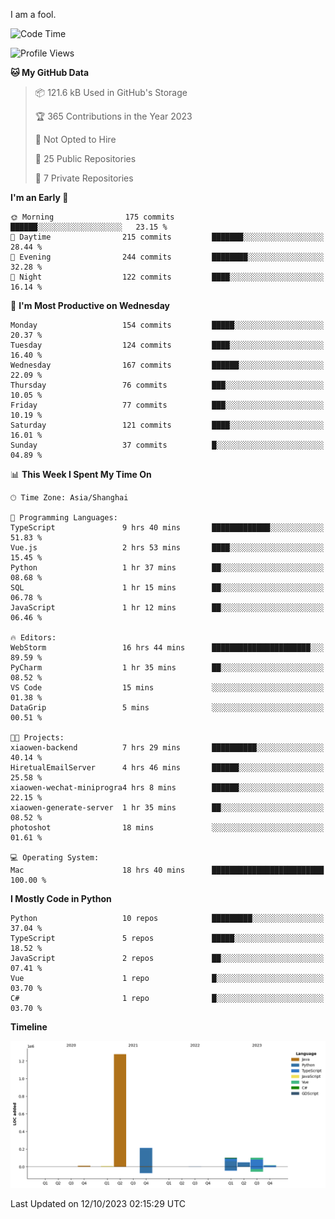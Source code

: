 I am a fool.

<!--START_SECTION:waka-->
![Code Time](http://img.shields.io/badge/Code%20Time-765%20hrs%2029%20mins-blue)

![Profile Views](http://img.shields.io/badge/Profile%20Views-0-blue)

**🐱 My GitHub Data** 

> 📦 121.6 kB Used in GitHub's Storage 
 > 
> 🏆 365 Contributions in the Year 2023
 > 
> 🚫 Not Opted to Hire
 > 
> 📜 25 Public Repositories 
 > 
> 🔑 7 Private Repositories 
 > 
**I'm an Early 🐤** 

```text
🌞 Morning                175 commits         ██████░░░░░░░░░░░░░░░░░░░   23.15 % 
🌆 Daytime                215 commits         ███████░░░░░░░░░░░░░░░░░░   28.44 % 
🌃 Evening                244 commits         ████████░░░░░░░░░░░░░░░░░   32.28 % 
🌙 Night                  122 commits         ████░░░░░░░░░░░░░░░░░░░░░   16.14 % 
```
📅 **I'm Most Productive on Wednesday** 

```text
Monday                   154 commits         █████░░░░░░░░░░░░░░░░░░░░   20.37 % 
Tuesday                  124 commits         ████░░░░░░░░░░░░░░░░░░░░░   16.40 % 
Wednesday                167 commits         ██████░░░░░░░░░░░░░░░░░░░   22.09 % 
Thursday                 76 commits          ███░░░░░░░░░░░░░░░░░░░░░░   10.05 % 
Friday                   77 commits          ███░░░░░░░░░░░░░░░░░░░░░░   10.19 % 
Saturday                 121 commits         ████░░░░░░░░░░░░░░░░░░░░░   16.01 % 
Sunday                   37 commits          █░░░░░░░░░░░░░░░░░░░░░░░░   04.89 % 
```


📊 **This Week I Spent My Time On** 

```text
🕑︎ Time Zone: Asia/Shanghai

💬 Programming Languages: 
TypeScript               9 hrs 40 mins       █████████████░░░░░░░░░░░░   51.83 % 
Vue.js                   2 hrs 53 mins       ████░░░░░░░░░░░░░░░░░░░░░   15.45 % 
Python                   1 hr 37 mins        ██░░░░░░░░░░░░░░░░░░░░░░░   08.68 % 
SQL                      1 hr 15 mins        ██░░░░░░░░░░░░░░░░░░░░░░░   06.78 % 
JavaScript               1 hr 12 mins        ██░░░░░░░░░░░░░░░░░░░░░░░   06.46 % 

🔥 Editors: 
WebStorm                 16 hrs 44 mins      ██████████████████████░░░   89.59 % 
PyCharm                  1 hr 35 mins        ██░░░░░░░░░░░░░░░░░░░░░░░   08.52 % 
VS Code                  15 mins             ░░░░░░░░░░░░░░░░░░░░░░░░░   01.38 % 
DataGrip                 5 mins              ░░░░░░░░░░░░░░░░░░░░░░░░░   00.51 % 

🐱‍💻 Projects: 
xiaowen-backend          7 hrs 29 mins       ██████████░░░░░░░░░░░░░░░   40.14 % 
HiretualEmailServer      4 hrs 46 mins       ██████░░░░░░░░░░░░░░░░░░░   25.58 % 
xiaowen-wechat-miniprogra4 hrs 8 mins        ██████░░░░░░░░░░░░░░░░░░░   22.15 % 
xiaowen-generate-server  1 hr 35 mins        ██░░░░░░░░░░░░░░░░░░░░░░░   08.52 % 
photoshot                18 mins             ░░░░░░░░░░░░░░░░░░░░░░░░░   01.61 % 

💻 Operating System: 
Mac                      18 hrs 40 mins      █████████████████████████   100.00 % 
```

**I Mostly Code in Python** 

```text
Python                   10 repos            █████████░░░░░░░░░░░░░░░░   37.04 % 
TypeScript               5 repos             █████░░░░░░░░░░░░░░░░░░░░   18.52 % 
JavaScript               2 repos             ██░░░░░░░░░░░░░░░░░░░░░░░   07.41 % 
Vue                      1 repo              █░░░░░░░░░░░░░░░░░░░░░░░░   03.70 % 
C#                       1 repo              █░░░░░░░░░░░░░░░░░░░░░░░░   03.70 % 
```



**Timeline**

![Lines of Code chart](https://raw.githubusercontent.com/VeejaLiu/VeejaLiu/master/assets/bar_graph.png)


 Last Updated on 12/10/2023 02:15:29 UTC
<!--END_SECTION:waka-->
